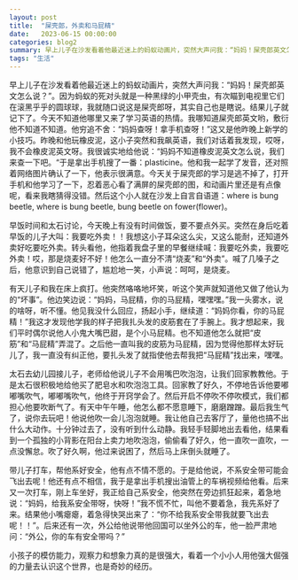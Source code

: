 ```yaml
---
layout: post
title:  "屎壳郎，外卖和马屁精"
date:   2023-06-15 00:00:00
categories: blog2
summary: 早上儿子在沙发看着他最近迷上的蚂蚁动画片，突然大声问我：“妈妈！屎壳郎英文怎么说？”。因为蚂蚁的死对头就是一种黑绿的小甲壳虫，有次瞄到电视里它们在滚黑乎乎的圆球球，我就随口说这是屎壳郎呀，其实自己也是瞎说...
tags: "生活"
---
```


早上儿子在沙发看着他最近迷上的蚂蚁动画片，突然大声问我：“妈妈！屎壳郎英文怎么说？”。因为蚂蚁的死对头就是一种黑绿的小甲壳虫，有次瞄到电视里它们在滚黑乎乎的圆球球，我就随口说这是屎壳郎呀，其实自己也是瞎说。结果儿子就记下了。今天不知道他哪里又来了学习英语的热情。我哪知道屎壳郎英文哟，敷衍他不知道不知道。他穷追不舍：“妈妈查呀！拿手机查呀！”这又是他昨晚上新学的小技巧。昨晚和他玩橡皮泥，这小子突然和我飙英语，我们对话着我发现，哎呀，我不会橡皮泥英文呀。我很诚实地给他说：“妈妈不知道橡皮泥英文怎么说，我们来查一下吧。“于是拿出手机搜了一番：plasticine。他和我一起学了发音，还对照着网络图片确认了一下，他表示很满意。今天关于屎壳郎的学习是逃不掉了，打开手机和他学习了一下，忍着恶心看了满屏的屎壳郎的图，和动画片里还是有点像呢，看来我瞎猜得没错。然后这个小人就在沙发上自言自语道：where is bung beetle, where is bung beetle, bung beetle on fower(flower)。

早饭时间和太石讨论，今天晚上有没有时间做饭，要不要点外买。突然在身后吃着早饭的儿子大叫：我要吃外卖！！我想这小子耳朵这么尖，又这么能耐，还知道外卖好吃要吃外卖。转头看他，他指着我盘子里的早餐继续喊：我要吃外卖，我要吃外卖！哎，那是烧麦好不好！他怎么一直分不清“烧麦”和“外卖”。喊了几嗓子之后，他意识到自己说错了，尴尬地一笑，小声说：呵呵，是烧麦。

有天儿子和我在床上疯打。他突然咯咯地坏笑，听这个笑声就知道他又做了他认为的“坏事”。他边笑边说：“妈妈，马屁精，你的马屁精，嘿嘿嘿。”我一头雾水，说的啥呀，听不懂。他见我没什么回应，扬起小手，继续道：“妈妈你看，你的马屁精！”我这才发现他学我的样子把我扎头发的皮筋套在了手腕上。我才想起来，我们平时偶尔说他人小鬼大嘴巴甜，是个小马屁精。也不知道他怎么就把“皮筋”和“马屁精”弄混了。之后他一直叫我的皮筋为马屁精，因为觉得他那样太好玩儿了，我一直没有纠正他，要扎头发了就指使他去帮我把“马屁精”找出来，嘿嘿。

太石去幼儿园接儿子，老师给他说儿子不会用嘴巴吹泡泡，让我们回家教教他。于是太石很积极地给他买了肥皂水和吹泡泡工具。回家教了好久，不停地告诉他要嘟嘟嘴吹气，嘟嘟嘴吹气，他终于开窍学会了。然后开启不停吹不停吹模式，我们都担心他要吹断气了。有天中午午睡，他怎么都不愿意睡下，磨磨蹭蹭。最后我生气了，说你去玩吧！他说他吹一会儿泡泡就睡。我让他自己去客厅了，量他也搞不出什么大动作。十分钟过去了，没有听到什么动静。我轻手轻脚地出去看他，结果看到一个孤独的小背影在阳台上卖力地吹泡泡，偷偷看了好久，他一直吹一直吹，一点没懈怠。吹了好久啊，他过来说困了，然后马上床倒头就睡了。

带儿子打车，帮他系好安全，他有点不情不愿的。于是给他说，不系安全带可能会飞出去呢！他还有点不相信，我于是拿出手机搜出油管上的车祸视频给他看。后来又一次打车，刚上车坐好，我正给自己系安全，他突然在旁边抓狂起来，着急地说：“妈妈，给我系安全带呀，快呀！”我不慌不忙，叫他不要着急，我先系好了来。结果他小嘴瘪瘪，着急得快哭出来了：“你不给我系安全带我就要飞出去呢！！”。后来还有一次，外公给他说带他回国可以坐外公的车，他一脸严肃地问：“外公，你的车有安全带吗？”

小孩子的模仿能力，观察力和想象力真的是很强大，看着一个小小人用他强大倔强的力量去认识这个世界，也是奇妙的经历。